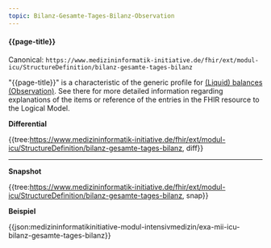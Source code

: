 ```yaml
---
topic: Bilanz-Gesamte-Tages-Bilanz-Observation
---
```

#### {{page-title}}

Canonical:
```https://www.medizininformatik-initiative.de/fhir/ext/modul-icu/StructureDefinition/bilanz-gesamte-tages-bilanz```

"{{page-title}}" is a characteristic of the generic profile for [(Liquid) balances (Observation)](https://www.medizininformatik-initiative.de/fhir/ext/modul-icu/StructureDefinition/bilanz). See there for more detailed information regarding explanations of the items or reference of the entries in the FHIR resource to the Logical Model.

**Differential**

{{tree:https://www.medizininformatik-initiative.de/fhir/ext/modul-icu/StructureDefinition/bilanz-gesamte-tages-bilanz, diff}}

---

**Snapshot**

{{tree:https://www.medizininformatik-initiative.de/fhir/ext/modul-icu/StructureDefinition/bilanz-gesamte-tages-bilanz, snap}}

**Beispiel**

{{json:medizininformatikinitiative-modul-intensivmedizin/exa-mii-icu-bilanz-gesamte-tages-bilanz}}